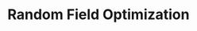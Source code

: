 ---
layout: mdpage
title: Random Field Optimization
image: assets/images/random_field.jpg
description: 'Decision-Making under Uncertainty for Space-time'
nav-menu: false
show_tile: false
banner_color: style5
---